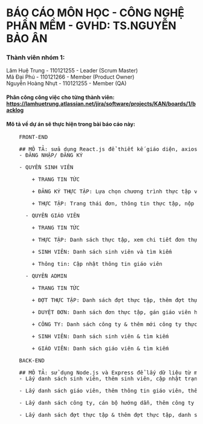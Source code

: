 # BÁO CÁO MÔN HỌC - CÔNG NGHỆ PHẦN MỀM - GVHD: TS.NGUYỄN BẢO ÂN
### Thành viên nhóm 1:
Lâm Huệ Trung - 110121255 - Leader (Scrum Master) <br>
Mã Đại Phú - 110121266 - Member (Product Owner) <br>
Nguyễn Hoàng Nhựt - 110121255 - Member (QA)<br>
#### Phân công công việc cho từng thành viên: https://lamhuetrung.atlassian.net/jira/software/projects/KAN/boards/1/backlog
#### Mô tả về dự án sẽ thực hiện trong bài báo cáo này:
<pre>
    FRONT-END <br>
    ## MÔ TẢ: sửa dụng React.js để thiết kế giáo diện, axios để lấy dữ liệu từ monggoDB bằng Node.js và Express
    - ĐĂNG NHẬP/ ĐĂNG KÝ <br>
    - QUYỀN SINH VIÊN <br>
        + TRANG TIN TỨC <br>
        + ĐĂNG KÝ THỰC TẬP: Lựa chọn chương trình thực tập và đăng ký <br>
        + THỰC TẬP: Trang thái đơn, thông tin thực tập, nộp báo cáo tuần & báo cáo tuẩn kết <br>
      - QUYỀN GIÁO VIÊN <br>
        + TRANG TIN TỨC <br>
        + THỰC TẬP: Danh sách thực tập, xem chi tiết đơn thực tập & xem báo  cáo <br>
        + SINH VIÊN: Danh sách sinh viên và tìm kiếm <br>
        + Thông tin: Cập nhật thông tin giáo viên <br>
      - QUYỀN ADMIN<br>
        + TRANG TIN TỨC <br>
        + ĐỢT THỰC TẬP: Danh sách đợt thực tập, thêm đợt thực tập & thêm công việc cho đợt thực tập <br>
        + DUYỆT ĐƠN: Danh sách đơn thực tập, gán giáo viên hướng dẫn & duyệt đơn  <br>
        + CÔNG TY: Danh sách công ty & thêm mới công ty thực tập <br>
        + SINH VIÊN: Danh sách sinh viên & tìm kiếm <br>
        + GIÁO VIÊN: Danh sách giáo viên & tìm kiếm <br>
    BACK-END <br>
    ## MÔ TẢ: sử dụng Node.js và Express để lấy dữ liệu từ monggoDB theo mô hình MVC ( với view là front-end reactjs)
    - Lấy danh sách sinh viên, thêm sinh viên, cập nhật trạng thái sinh viên, danh sách tin tức,danh sách đơn thực tập, thêm thông tin sinh viên, thông tin báo cáo & nộp báo cáo, đăng ký thực tập và thêm thông báo.<br>
    - Lấy danh sách giáo viên, thêm thông tin giáo viên, thêm báo cáo & danh sách tin tức.<br>
    - Lấy danh sách công ty, cán bộ hướng dẫn, thêm công ty & cán bộ, thêm thông báo và tin tức.<br>
    - Lấy danh sách đợt thực tập & thêm đợt thực tập, danh sách công việc và thêm công việc, import công việc bằng file excel.<br>

<pre>
